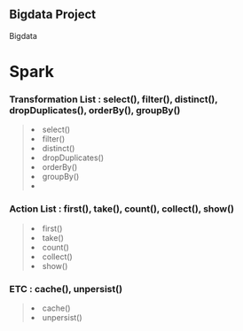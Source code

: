 ## Bigdata Project
Bigdata

# Spark
### Transformation List : select(), filter(), distinct(), dropDuplicates(), orderBy(), groupBy()
><li>select()</li>
><li>filter()</li>
><li>distinct()</li>
><li>dropDuplicates()</li>
><li>orderBy()</li>
><li>groupBy()</li>
><li></li>

### Action List : first(), take(), count(), collect(), show()

><li>first()</li>
><li>take()</li>
><li>count()</li>
><li>collect()</li>
><li>show()</li>

### ETC : cache(), unpersist()

><li>cache()</li>
><li>unpersist()</li>
